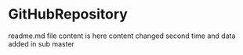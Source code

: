 # GitHubRepository
readme.md file content is here
content changed second time
and
data added in sub master
